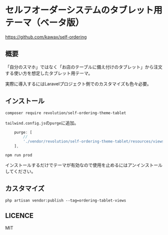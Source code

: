 # セルフオーダーシステムのタブレット用テーマ（ベータ版）

https://github.com/kawax/self-ordering

## 概要
「自分のスマホ」ではなく「お店のテーブルに備え付けのタブレット」から注文する使い方を想定したタブレット用テーマ。

実際に導入するにはLaravelプロジェクト側でのカスタマイズも色々必要。

## インストール
```
composer require revolution/self-ordering-theme-tablet
```

`tailwind.config.js`の`purge`に追加。
```js
    purge: [
        //
        './vendor/revolution/self-ordering-theme-tablet/resources/views/**/*.blade.php',
    ],
```

```
npm run prod
```

インストールするだけでテーマが有効なので使用を止めるにはアンインストールしてください。

## カスタマイズ
```
php artisan vendor:publish --tag=ordering-tablet-views
```

## LICENCE
MIT
